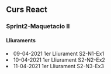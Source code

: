 <!DOCTYPE html>
<html>

<head>
  <h2>Curs React</h2>
</head>

<body>
<h3>Sprint2-Maquetacio II</h3>
<h4>Lliuraments</h4>
</body>
<ul></ul>
<li>09-04-2021  1er Lliurament S2-N1-Ex1</li>
<li>10-04-2021  1er Lliurament S2-N2-Ex2</li>
<li>11-04-2021  1er Lliurament S2-N3-Ex3</li>
</html>